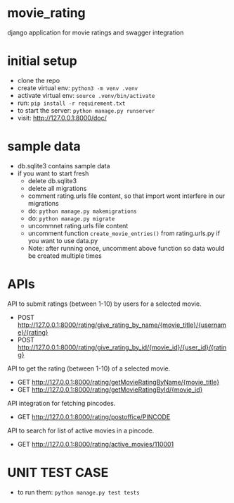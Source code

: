 # movie_rating
django application for movie ratings and swagger integration

# initial setup
- clone the repo
- create virtual env: ```python3 -m venv .venv```
- activate virtual env: ```source .venv/bin/activate```
- run: ```pip install -r requirement.txt```
- to start the server: ```python manage.py runserver```
- visit: http://127.0.0.1:8000/doc/


# sample data
- db.sqlite3 contains sample data
- if you want to start fresh
  - delete db.sqlite3
  - delete all migrations
  - comment rating.urls file content, so that import wont interfere in our migrations
  - do: ```python manage.py makemigrations```
  - do: ```python manage.py migrate```
  - uncommnet rating.urls file content
  - uncomment function ```create_movie_entries()``` from rating.urls.py if you want to use data.py
  - Note: after running once, uncomment above function so data would be created multiple times

# APIs

API to submit ratings (between 1-10) by users for a selected movie.
- POST http://127.0.0.1:8000/rating/give_rating_by_name/{movie_title}/{username}/{rating}
- POST http://127.0.0.1:8000/rating/give_rating_by_id/{movie_id}/{user_id}/{rating}

API to get the rating (between 1-10) of a selected movie.
- GET http://127.0.0.1:8000/rating/getMovieRatingByName/{movie_title}
- GET http://127.0.0.1:8000/rating/getMovieRatingById/{movie_id}

API integration for fetching pincodes.
- GET http://127.0.0.1:8000/rating/postoffice/PINCODE

API to search for list of active movies in a pincode.
- GET http://127.0.0.1:8000/rating/active_movies/110001

# UNIT TEST CASE
- to run them: ```python manage.py test tests```